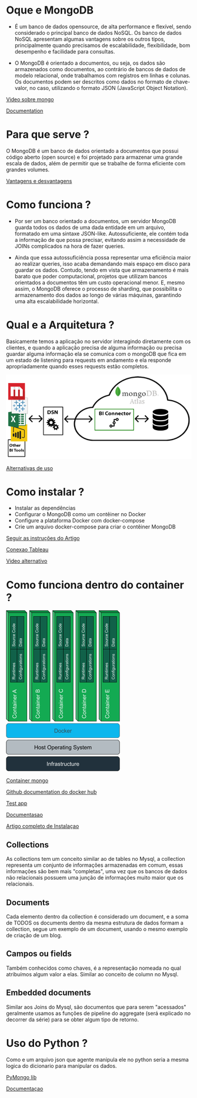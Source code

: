 # **Oque e MongoDB**

- É um banco de dados opensource, de alta performance e flexível, sendo considerado o principal banco de dados NoSQL. Os banco de dados NoSQL apresentam algumas vantagens sobre os outros tipos, principalmente quando precisamos de escalabilidade, flexibilidade, bom desempenho e facilidade para consultas.

- O MongoDB é orientado a documentos, ou seja, os dados são armazenados como documentos, ao contrário de bancos de dados de modelo relacional, onde trabalhamos com registros em linhas e colunas. Os documentos podem ser descritos como dados no formato de chave-valor, no caso, utilizando o formato JSON (JavaScript Object Notation).

[Video sobre mongo](https://www.youtube.com/watch?v=4dTI1mVLX3I)

[Documentation](https://www.mongodb.com/docs/)

# **Para que serve ?**

O MongoDB é um banco de dados orientado a documentos que possui código aberto (open source) e foi projetado para armazenar uma grande escala de dados, além de permitir que se trabalhe de forma eficiente com grandes volumes.

[Vantagens e desvantagens](https://www.treinaweb.com.br/blog/o-que-e-mongodb)

# **Como funciona ?**

- Por ser um banco orientado a documentos, um servidor MongoDB guarda todos os dados de uma dada entidade em um arquivo, formatado em uma sintaxe JSON-like. Autossuficiente, ele contém toda a informação de que possa precisar, evitando assim a necessidade de JOINs complicados na hora de fazer queries.

- Ainda que essa autossuficiência possa representar uma eficiência maior ao realizar queries, isso acaba demandando mais espaço em disco para guardar os dados. Contudo, tendo em vista que armazenamento é mais barato que poder computacional, projetos que utilizam bancos orientados a documentos têm um custo operacional menor. E, mesmo assim, o MongoDB oferece o processo de sharding, que possibilita o armazenamento dos dados ao longo de várias máquinas, garantindo uma alta escalabilidade horizontal.

# **Qual e a Arquitetura ?**

Basicamente temos a aplicação no servidor interagindo diretamente com os clientes, e quando a aplicação precisa de alguma informação ou precisa guardar alguma informação ela se comunica com o mongoDB que fica em um estado de listening para requests em andamento e ela responde apropriadamente quando esses requests estão completos.

![Arquitetura](Images/Arquitetura%20bi.png)

[Alternativas de uso](https://imasters.com.br/mongodb/mongodb-e-business-inteligence)

# **Como instalar ?**

- Instalar as dependências
- Configurar o MongoDB como um contêiner no Docker
- Configure a plataforma Docker com docker-compose
- Crie um arquivo docker-compose para criar o contêiner MongoDB

[Seguir as instruções do Artigo](https://www.bmc.com/blogs/mongodb-docker-container/)

[Conexao Tableau](https://www.mongodb.com/docs/bi-connector/master/connect/tableau/)

[Video alternativo](https://www.youtube.com/watch?v=DbKPeaVHwdE&t=325s)

# **Como funciona dentro do container ?**

![infraestrutura](Images/Docker_infra.png)

[Container mongo](https://hub.docker.com/_/mongo)

[Github documentation do docker hub](https://github.com/docker-library/mongo)

[Test app](https://earthly.dev/blog/mongodb-docker/)

[Documentasao](https://www.mongodb.com/compatibility/docker)

[Artigo completo de Instalaçao](https://www.bmc.com/blogs/mongodb-docker-container/)

## **Collections**

As collections tem um conceito similar ao de tables no Mysql, a collection representa um conjunto de informações armazenadas em comum, essas informações são bem mais "completas", uma vez que os bancos de dados não relacionais possuem uma junção de informações muito maior que os relacionais.

## **Documents**

Cada elemento dentro da collection é considerado um document, e a soma de TODOS os documents dentro da mesma estrutura de dados formam a collection, segue um exemplo de um document, usando o mesmo exemplo de criação de um blog.

## **Campos ou fields**

Também conhecidos como chaves, é a representação nomeada no qual atribuímos algum valor a elas. Similar ao conceito de column no Mysql.

## **Embedded documents**

Similar aos Joins do Mysql, são documentos que para serem "acessados" geralmente usamos as funções de pipeline do aggregate (será explicado no decorrer da série) para se obter algum tipo de retorno.

# **Uso do Python ?**

Como e um arquivo json que agente manipula ele no python seria a mesma logica do dicionario para manipular os dados.

[PyMongo lib](https://www.w3schools.com/python/python_mongodb_getstarted.asp)

[Documentaçao](https://www.mongodb.com/languages/python)
